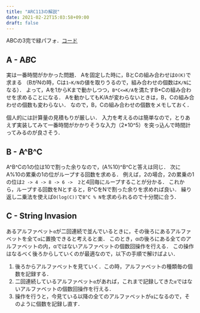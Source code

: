 ```yaml
---
title: "ARC113の解説"
date: 2021-02-22T15:03:58+09:00
draft: false
---
```


ABCの3完で緑パフォ．[コード](https://github.com/T45k/kyopuro/tree/master/AtCoder/ARC/ARC113)

## A - A*B*C

実は一番時間がかかった問題．
Aを固定した時に，BとCの組み合わせは`O(K)`で求まる
（BがNの時，Cは`1~K/N`の値を取りうるので，組み合わせの個数は`K/N`になる）．
よって，Aを1からKまで動かしつつ，`B*C<=K/A`を満たすB*Cの組み合わせを求めることになる．
Aを動かしてもK/Aが変わらないときは，B，Cの組み合わせの個数も変わらない．
なので，B，Cの組み合わせの個数をメモしておく．

個人的には計算量の見積もりが厳しい．
入力を考えるのは簡単なので，とりあえず実装してみて一番時間がかかりそうな入力（2*10^5）を突っ込んで時間計ってみるのが良さそう．

## B - A^B^C

A^B^Cの1の位は10で割った余りなので，(A%10)^B^Cと答えは同じ．
次にA%10の累乗の1の位がループする回数を求める．
例えば，2の場合，2の累乗の1の位は`2 -> 4 -> 8 -> 6 ->  2`と4回毎にループすることが分かる．
これから，ループする回数をNとすると，B^CをNで割った余りを求めれば良い．
繰り返し二乗法を使えば`O(log(C))`で`B^C % N`を求められるので十分間に合う．

## C - String Invasion

あるアルファベット`α`が二回連続で並んでいるときに，その後ろにあるアルファベットを全て`α`に置換できると考えると楽．
このとき，αの後ろにある全てのアルファベットの内，αではないアルファベットの個数回操作を行える．
この操作はなるべく後ろからしていくのが最適なので，以下の手順で解けばよい．

1. 後ろからアルファベットを見ていく．この時，アルファベットの種類毎の個数を記録する．
2. 二回連続しているアルファベット`α`があれば，これまで記録してきた`α`ではないアルファベットの個数回操作を行える．
3. 操作を行うと，今見ている以降の全てのアルファベットが`α`になるので，そのように個数を記録し直す．
